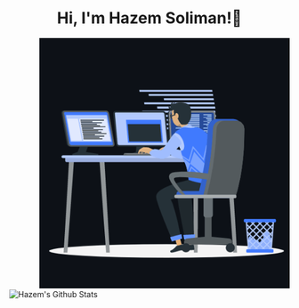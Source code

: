 <h1 align="center">Hi, I'm Hazem Soliman!👋</h1>

<p><img align="right" src="https://github.com/HazemSoliman9/HazemSoliman/blob/main/animation_500_kxa883sd.gif" width=450 /></p>


<img align="center" src="https://github-readme-stats.vercel.app/api?username=HazemSoliman9&show_icons=true&title_color=fff&icon_color=79ff97&text_color=efefef&bg_color=24292e&include_all_commits=true&theme=radical" alt="Hazem's Github Stats">
<br>
